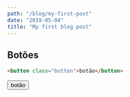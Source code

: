```yaml
---
path: "/blog/my-first-post"
date: "2019-05-04"
title: "My first blog post"
---
```


## Botões

```html
<button class="button">botão</button>
```
<button class="button">botão</button>
